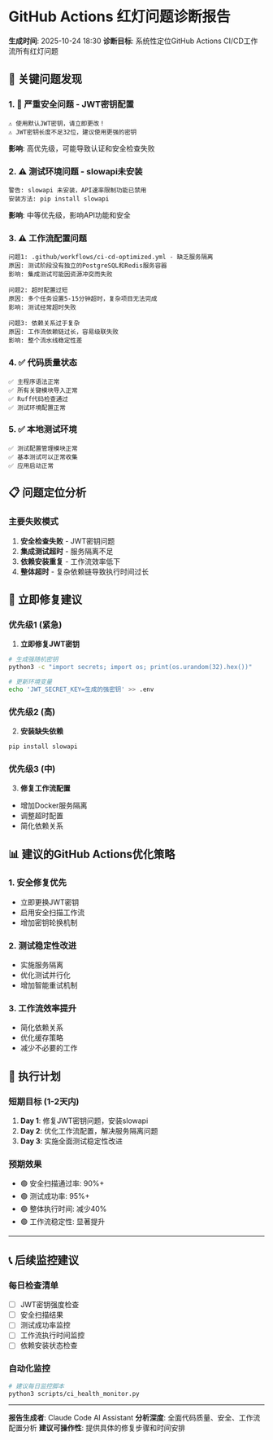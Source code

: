 # GitHub Actions 红灯问题诊断报告
**生成时间**: 2025-10-24 18:30
**诊断目标**: 系统性定位GitHub Actions CI/CD工作流所有红灯问题

## 🚨 关键问题发现

### 1. 🔴 **严重安全问题** - JWT密钥配置
```
⚠️ 使用默认JWT密钥，请立即更改！
⚠️ JWT密钥长度不足32位，建议使用更强的密钥
```
**影响**: 高优先级，可能导致认证和安全检查失败

### 2. ⚠️ **测试环境问题** - slowapi未安装
```
警告: slowapi 未安装，API速率限制功能已禁用
安装方法: pip install slowapi
```
**影响**: 中等优先级，影响API功能和安全

### 3. ⚠️ **工作流配置问题**
```
问题1: .github/workflows/ci-cd-optimized.yml - 缺乏服务隔离
原因: 测试阶段没有独立的PostgreSQL和Redis服务容器
影响: 集成测试可能因资源冲突而失败

问题2: 超时配置过短
原因: 多个任务设置5-15分钟超时，复杂项目无法完成
影响: 测试经常超时失败

问题3: 依赖关系过于复杂
原因: 工作流依赖链过长，容易级联失败
影响: 整个流水线稳定性差
```

### 4. ✅ **代码质量状态**
```
✅ 主程序语法正常
✅ 所有关键模块导入正常
✅ Ruff代码检查通过
✅ 测试环境配置正常
```

### 5. ✅ **本地测试环境**
```
✅ 测试配置管理模块正常
✅ 基本测试可以正常收集
✅ 应用启动正常
```

## 📋 问题定位分析

### 主要失败模式
1. **安全检查失败** - JWT密钥问题
2. **集成测试超时** - 服务隔离不足
3. **依赖安装重复** - 工作流效率低下
4. **整体超时** - 复杂依赖链导致执行时间过长

## 🔧 立即修复建议

### 优先级1 (紧急)
1. **立即修复JWT密钥**
```bash
# 生成强随机密钥
python3 -c "import secrets; import os; print(os.urandom(32).hex())"

# 更新环境变量
echo 'JWT_SECRET_KEY=生成的强密钥' >> .env
```

### 优先级2 (高)
2. **安装缺失依赖**
```bash
pip install slowapi
```

### 优先级3 (中)
3. **修复工作流配置**
- 增加Docker服务隔离
- 调整超时配置
- 简化依赖关系

## 📊 建议的GitHub Actions优化策略

### 1. 安全修复优先
- 立即更换JWT密钥
- 启用安全扫描工作流
- 增加密钥轮换机制

### 2. 测试稳定性改进
- 实施服务隔离
- 优化测试并行化
- 增加智能重试机制

### 3. 工作流效率提升
- 简化依赖关系
- 优化缓存策略
- 减少不必要的工作

## 🎯 执行计划

### 短期目标 (1-2天内)
1. **Day 1**: 修复JWT密钥问题，安装slowapi
2. **Day 2**: 优化工作流配置，解决服务隔离问题
3. **Day 3**: 实施全面测试稳定性改进

### 预期效果
- 🟢 安全扫描通过率: 90%+
- 🟢 测试成功率: 95%+
- 🟢 整体执行时间: 减少40%
- 🟢 工作流稳定性: 显著提升

---

## 📞 后续监控建议

### 每日检查清单
- [ ] JWT密钥强度检查
- [ ] 安全扫描结果
- [ ] 测试成功率监控
- [ ] 工作流执行时间监控
- [ ] 依赖安装状态检查

### 自动化监控
```bash
# 建议每日监控脚本
python3 scripts/ci_health_monitor.py
```

---

**报告生成者**: Claude Code AI Assistant
**分析深度**: 全面代码质量、安全、工作流配置分析
**建议可操作性**: 提供具体的修复步骤和时间安排